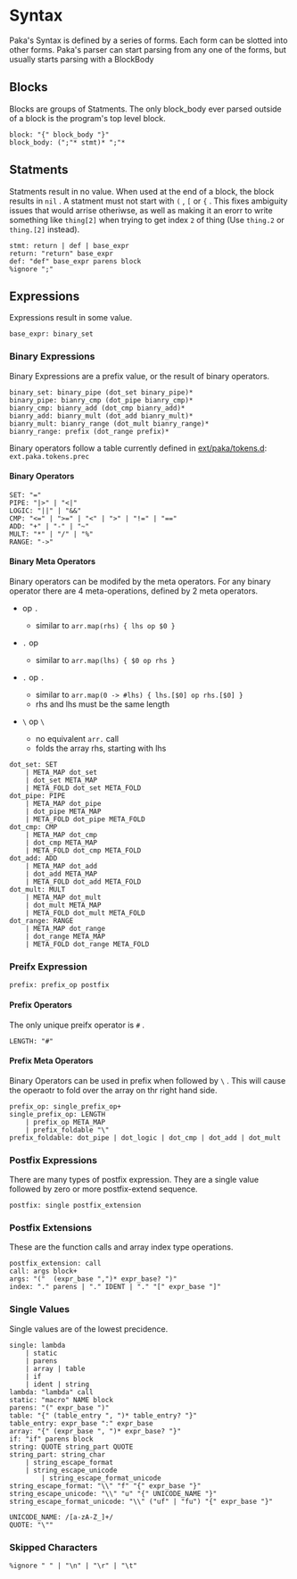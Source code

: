 # Syntax 

Paka's Syntax is defined by a series of forms. Each form can be slotted into other forms. Paka's parser can start parsing from any one of the forms, but usually starts parsing with a BlockBody

## Blocks

Blocks are groups of Statments. The only block_body ever parsed outside of a block is the program's top level block.

``` bnf
block: "{" block_body "}" 
block_body: (";"* stmt)* ";"*
```

## Statments

Statments result in no value. When used at the end of a block, the block results in `nil` .
A statment must not start with `(` , `[` or `{` . This fixes ambiguity issues that would arrise otheriwse, as well as making it an erorr to write something like `thing[2]` when trying to get index `2` of thing (Use `thing.2` or `thing.[2]` instead).

``` bnf
stmt: return | def | base_expr
return: "return" base_expr
def: "def" base_expr parens block
%ignore ";"
```

## Expressions

Expressions result in some value.

``` bnf
base_expr: binary_set
```

### Binary Expressions

Binary Expressions are a prefix value, or the result of binary operators. 

``` bnf
binary_set: binary_pipe (dot_set binary_pipe)*
binary_pipe: bianry_cmp (dot_pipe bianry_cmp)*
bianry_cmp: bianry_add (dot_cmp bianry_add)*
bianry_add: bianry_mult (dot_add bianry_mult)*
bianry_mult: bianry_range (dot_mult bianry_range)*
bianry_range: prefix (dot_range prefix)*
```

Binary operators follow a table currently defined in [ext/paka/tokens.d](/ext/paka/tokens.d): `ext.paka.tokens.prec`

#### Binary Operators

``` bnf
SET: "="
PIPE: "|>" | "<|"
LOGIC: "||" | "&&"
CMP: "<=" | ">=" | "<" | ">" | "!=" | "=="
ADD: "+" | "-" | "~"
MULT: "*" | "/" | "%"
RANGE: "->"
```

#### Binary Meta Operators

Binary operators can be modifed by the meta operators.
For any binary operator there are 4 meta-operations, defined by 2 meta operators.

* op `.`
    - similar to `arr.map(rhs) { lhs op $0 }`
* `.` op 
    - similar to `arr.map(lhs) { $0 op rhs }`
* `.` op `.`
    - similar to `arr.map(0 -> #lhs) { lhs.[$0] op rhs.[$0] }`
    - rhs and lhs must be the same length
* `\` op `\`

    - no equivalent `arr.` call
    - folds the array rhs, starting with lhs

``` bnf
dot_set: SET
    | META_MAP dot_set
    | dot_set META_MAP
    | META_FOLD dot_set META_FOLD 
dot_pipe: PIPE
    | META_MAP dot_pipe
    | dot_pipe META_MAP
    | META_FOLD dot_pipe META_FOLD 
dot_cmp: CMP
    | META_MAP dot_cmp
    | dot_cmp META_MAP
    | META_FOLD dot_cmp META_FOLD 
dot_add: ADD
    | META_MAP dot_add
    | dot_add META_MAP
    | META_FOLD dot_add META_FOLD 
dot_mult: MULT
    | META_MAP dot_mult
    | dot_mult META_MAP
    | META_FOLD dot_mult META_FOLD 
dot_range: RANGE
    | META_MAP dot_range
    | dot_range META_MAP
    | META_FOLD dot_range META_FOLD 
```

### Preifx Expression

``` bnf
prefix: prefix_op postfix
```

#### Prefix Operators

The only unique preifx operator is `#` .

``` bnf
LENGTH: "#"
```

#### Prefix Meta Operators

Binary Operators can be used in prefix when followed by `\` . This will cause the operaotr to fold over the array on thr right hand side.

``` bnf
prefix_op: single_prefix_op+
single_prefix_op: LENGTH 
    | prefix_op META_MAP
    | prefix_foldable "\"
prefix_foldable: dot_pipe | dot_logic | dot_cmp | dot_add | dot_mult
```

### Postfix Expressions

There are many types of postfix expression. They are a single value followed by zero or more postfix-extend sequence.

``` bnf
postfix: single postfix_extension
```

### Postfix Extensions
These are the function calls and array index type operations.

```bnf
postfix_extension: call
call: args block+
args: "("  (expr_base ",")* expr_base? ")"
index: "." parens | "." IDENT | "." "[" expr_base "]" 
```

### Single Values

Single values are of the lowest precidence.

``` bnf
single: lambda
    | static
    | parens
    | array | table
    | if
    | ident | string
lambda: "lambda" call
static: "macro" NAME block
parens: "(" expr_base ")"
table: "{" (table_entry ", ")* table_entry? "}"
table_entry: expr_base ":" expr_base
array: "{" (expr_base ", ")* expr_base? "}"
if: "if" parens block 
string: QUOTE string_part QUOTE
string_part: string_char
    | string_escape_format
    | string_escape_unicode
        | string_escape_format_unicode
string_escape_format: "\\" "f" "{" expr_base "}"
string_escape_unicode: "\\" "u" "{" UNICODE_NAME "}"
string_escape_format_unicode: "\\" ("uf" | "fu") "{" expr_base "}"

UNICODE_NAME: /[a-zA-Z_]+/
QUOTE: "\""
```

### Skipped Characters

```bnf
%ignore " " | "\n" | "\r" | "\t" 